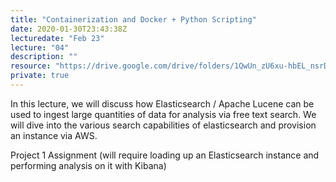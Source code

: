 ```yaml
---
title: "Containerization and Docker + Python Scripting"
date: 2020-01-30T23:43:38Z
lecturedate: "Feb 23"
lecture: "04"
description: ""
resource: "https://drive.google.com/drive/folders/1QwUn_zU6xu-hbEL_nsrDM0AuXsKvUFg-"
private: true
---
```


In this lecture, we will discuss how Elasticsearch / Apache Lucene can be used to ingest large quantities of data for analysis via free text search. We will dive into the various search capabilities of elasticsearch and provision an instance via AWS.

Project 1 Assignment (will require loading up an Elasticsearch instance and performing analysis on it with Kibana)
